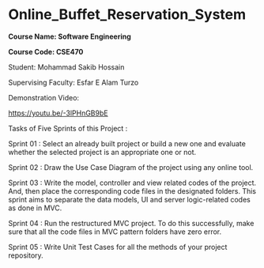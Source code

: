 # Online_Buffet_Reservation_System

**Course Name: Software Engineering**

**Course Code: CSE470**

Student: Mohammad Sakib Hossain

Supervising Faculty: Esfar E Alam Turzo

Demonstration Video:

https://youtu.be/-3lPHnGB9bE

Tasks of Five Sprints of this Project :

Sprint 01 : Select an already built project or build a new one and evaluate whether the selected project is an appropriate one or not.

Sprint 02 : Draw the Use Case Diagram of the project using any online tool.

Sprint 03 : Write the model, controller and view related codes of the project. And, then place the corresponding code files in the designated folders. This sprint aims to separate the data models, UI and server logic-related codes as done in MVC.

Sprint 04 : Run the restructured MVC project. To do this successfully, make sure that all the code files in MVC pattern folders have zero error.

Sprint 05 : Write Unit Test Cases for all the methods of your project repository.

